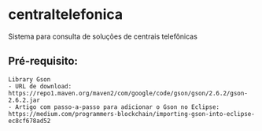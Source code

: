 # centraltelefonica
Sistema para consulta de soluções de centrais telefônicas

## Pré-requisito:

	Library Gson 
    - URL de download: https://repo1.maven.org/maven2/com/google/code/gson/gson/2.6.2/gson-2.6.2.jar
    - Artigo com passo-a-passo para adicionar o Gson no Eclipse: https://medium.com/programmers-blockchain/importing-gson-into-eclipse-ec8cf678ad52
